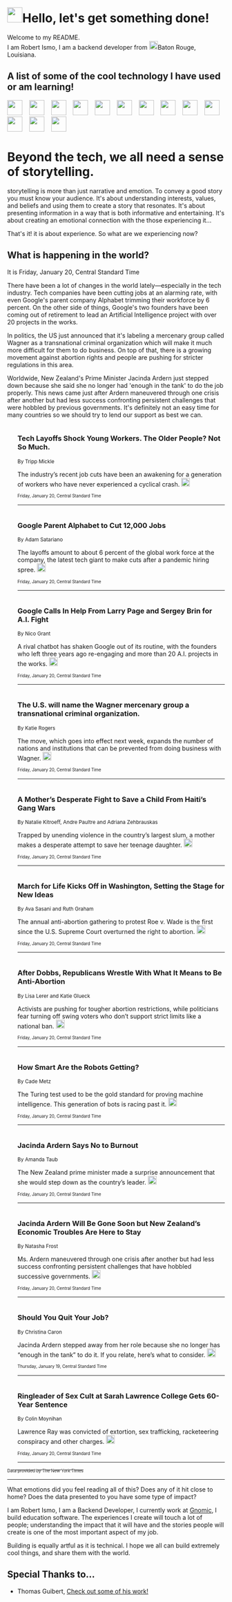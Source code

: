 <h1><img src="https://emojis.slackmojis.com/emojis/images/1643514375/3493/hot-coffee.gif?1643514375" width="35"/>Hello, let's get something done!</h1>

<p>Welcome to my README.<br/>
I am Robert Ismo, I am a backend developer from <img src="https://emojis.slackmojis.com/emojis/images/1638395689/50435/moulin_rouge.png?1638395689" width="20"/>Baton Rouge, Louisiana.</p>
<h2>A list of some of the cool technology I have used or am learning!</h2>
<p>
<img src="https://emojis.slackmojis.com/emojis/images/1643516091/21142/meow_bongotap.gif?1643516091" width="35" alt="">
<img src="https://img.shields.io/badge/Favorite%20Frontend%20Framework-SvelteKit-f83903" alt="">
<img src="https://img.shields.io/badge/Second%20Favorite-Vue-40b581" alt="">
<img src="https://img.shields.io/badge/Most%20Used%20Runtime-Nodejs-78b061" alt="">
<img src="https://emojis.slackmojis.com/emojis/images/1643517416/34482/fire.gif?1643517416" width="35" alt="">
<img src="https://img.shields.io/badge/Javascript%20But%20Better-Typescript-0078ca" alt="">
<img src="https://img.shields.io/badge/Favorite%20Language-Elixir-3e244d" alt="">
<img src="https://img.shields.io/badge/Containerize%20Everything-Docker-6ac9ef" alt="">
<img src="https://emojis.slackmojis.com/emojis/images/1643514596/5999/meow_party.gif?1643514596" width="35" alt="">
<img src="https://img.shields.io/badge/API%20Love%20Language-Graphql-de32a5" alt="">
<img src="https://img.shields.io/badge/Our%20Favorite%20Version%20Controller-Git-e94f33" alt="">
<img src="https://img.shields.io/badge/Favorite%20Database-Redis-d42d1d" alt="">
<img src="https://emojis.slackmojis.com/emojis/images/1643514559/5584/deployparrot.gif?1643514559" width="35" alt="">
<img src="https://img.shields.io/badge/Container%20Interstate-RabbitMQ-f66200" alt="">
<img src="https://img.shields.io/badge/Gotta%20Learn-Kubernetes-316adf" alt="">
<img src="https://img.shields.io/badge/Really%20Mature%20Now-WASM-654fef" alt="">
<img src="https://emojis.slackmojis.com/emojis/images/1666642497/61942/dance_vibe.gif?1666642497" width="35" alt="">
<img src="https://img.shields.io/badge/For%20My%20M1-ARM64-657d96" alt="">
<img src="https://img.shields.io/badge/Loving%20This%20So%20Much-TailwindCSS-17bcb5" alt="">
<img src="https://img.shields.io/badge/Cool%20Build%20Tool-Vite-f9cb24" alt="">
<img src="https://emojis.slackmojis.com/emojis/images/1669231376/62819/working-on-it.gif?1669231376" width="35" alt="">
<img src="https://img.shields.io/badge/Fun%20and%20Easy%20Database-MongoDB-5f8c49" alt="">
<img src="https://img.shields.io/badge/JS%20Life%20Support-NPM-c73737" alt="">
<img src="https://img.shields.io/badge/I%20Liked%20It-DynamoDB-0073b9" alt="">
<img src="https://emojis.slackmojis.com/emojis/images/1643514045/46/question.gif?1643514045" width="35" alt="">
<img src="https://img.shields.io/badge/cool-React-60d6f9" alt="">
<img src="https://img.shields.io/badge/Future%20Big%20Project-Lambda-f37e00" alt="">
<img src="https://img.shields.io/badge/NPM%20But%20Better-PNPM-f1aa07" alt="">
<img src="https://emojis.slackmojis.com/emojis/images/1643514943/9662/fbwow.gif?1643514943" width="35" alt="">
<img src="https://img.shields.io/badge/First%20Language-C-662079" alt="">
<img src="https://img.shields.io/badge/Where%20I%20Deploy%20Frontend-Vercel-000000" alt="">
<img src="https://img.shields.io/badge/Who%20Does%20not%20Want%20an%20App-Swift-f9492a" alt="">
<img src="https://emojis.slackmojis.com/emojis/images/1643514058/151/javascript.png?1643514058" width="35" alt="">
<img src="https://img.shields.io/badge/cool-Python-fbd542" alt="">
<img src="https://img.shields.io/badge/Favorite%20Something-Stripe-656cdc" alt="">
<img src="https://img.shields.io/badge/Of%20Course-HTML5-ed6327" alt="">
<img src="https://emojis.slackmojis.com/emojis/images/1660415405/60731/bomb.gif?1660415405" width="35" alt="">
<img src="https://img.shields.io/badge/hate-CSS-2964ec" alt="">
<img src="https://img.shields.io/badge/Learning-CircleCI-141215" alt="">
<img src="https://img.shields.io/badge/Learning-Rust-fbbb3b" alt="">
<img src="https://emojis.slackmojis.com/emojis/images/1660415397/60712/writing-hand.gif?1660415397" width="35" alt="">
<img src="https://img.shields.io/badge/Dev%20Browser%20of%20Choice-Firefox-cc4e26" alt="">
<img src="https://img.shields.io/badge/Recoverying%20From%20Windows-UNIX-1781e3" alt="">
<img src="https://img.shields.io/badge/LOVE-LogSeq-90c1c2" alt="">
<img src="https://emojis.slackmojis.com/emojis/images/1643514066/223/kirby.gif?1643514066" width="35" alt="">
<img src="https://img.shields.io/badge/Daily%20Driver-MacOS-e6e6e8" alt="">
<img src="https://img.shields.io/badge/Git%20Server-Github-000000" alt="">
<img src="https://img.shields.io/badge/enjoyable-EC2-f17428" alt="">
<img src="https://emojis.slackmojis.com/emojis/images/1643514239/2069/excited.gif?1643514239" width="35" alt="">
</p>
<h1>Beyond the tech, we all need a sense of storytelling.</h1>
<p>storytelling is more than just narrative and emotion. To convey a good story you must know your audience. It's about understanding interests, values, and beliefs and using them to create a story that resonates. It's about presenting information in a way that is both informative and entertaining. It's about creating an emotional connection with the those experiencing it...</p>
<p>That's it! it is about experience. So what are we experiencing now?</p>
<h2>What is happening in the world?</h2>
<p>It is Friday, January 20, Central Standard Time</p>
<p>
There have been a lot of changes in the world lately—especially in the tech industry. Tech companies have been cutting jobs at an alarming rate, with even Google&#39;s parent company Alphabet trimming their workforce by 6 percent. On the other side of things, Google&#39;s two founders have been coming out of retirement to lead an Artificial Intelligence project with over 20 projects in the works. 

In politics, the US just announced that it&#39;s labeling a mercenary group called Wagner as a transnational criminal organization which will make it much more difficult for them to do business. On top of that, there is a growing movement against abortion rights and people are pushing for stricter regulations in this area. 

Worldwide, New Zealand&#39;s Prime Minister Jacinda Ardern just stepped down because she said she no longer had &#39;enough in the tank&#39; to do the job properly. This news came just after Ardern maneuvered through one crisis after another but had less success confronting persistent challenges that were hobbled by previous governments. It&#39;s definitely not an easy time for many countries so we should try to lend our support as best we can.</p>
<ol>
<img src="https://img.shields.io/badge/-technology-blue" alt="">
<h3>Tech Layoffs Shock Young Workers. The Older People? Not So Much.</h3>
<sub>By Tripp Mickle</sub>
<p>The industry’s recent job cuts have been an awakening for a generation of workers who have never experienced a cyclical crash.  <a href="https://nyti.ms/3iVYZeX"><img src="https://developer.nytimes.com/files/poweredby_nytimes_30b.png?v=1583354208352" height="20"></a></p>
<sub><sub>Friday, January 20, Central Standard Time</sub></sub>
<hr/>
<img src="https://img.shields.io/badge/-business-blue" alt="">
<h3>Google Parent Alphabet to Cut 12,000 Jobs</h3>
<sub>By Adam Satariano</sub>
<p>The layoffs amount to about 6 percent of the global work force at the company, the latest tech giant to make cuts after a pandemic hiring spree.  <a href="https://nyti.ms/3iTCoiY"><img src="https://developer.nytimes.com/files/poweredby_nytimes_30b.png?v=1583354208352" height="20"></a></p>
<sub><sub>Friday, January 20, Central Standard Time</sub></sub>
<hr/>
<img src="https://img.shields.io/badge/-technology-blue" alt="">
<h3>Google Calls In Help From Larry Page and Sergey Brin for A.I. Fight</h3>
<sub>By Nico Grant</sub>
<p>A rival chatbot has shaken Google out of its routine, with the founders who left three years ago re-engaging and more than 20 A.I. projects in the works.  <a href="https://nyti.ms/3wh2NKJ"><img src="https://developer.nytimes.com/files/poweredby_nytimes_30b.png?v=1583354208352" height="20"></a></p>
<sub><sub>Friday, January 20, Central Standard Time</sub></sub>
<hr/>
<img src="https://img.shields.io/badge/-world-blue" alt="">
<h3>The U.S. will name the Wagner mercenary group a transnational criminal organization.</h3>
<sub>By Katie Rogers</sub>
<p>The move, which goes into effect next week, expands the number of nations and institutions that can be prevented from doing business with Wagner.  <a href="https://nyti.ms/3GQtNWm"><img src="https://developer.nytimes.com/files/poweredby_nytimes_30b.png?v=1583354208352" height="20"></a></p>
<sub><sub>Friday, January 20, Central Standard Time</sub></sub>
<hr/>
<img src="https://img.shields.io/badge/-world-blue" alt="">
<h3>A Mother’s Desperate Fight to Save a Child From Haiti’s Gang Wars</h3>
<sub>By Natalie Kitroeff, Andre Paultre and Adriana Zehbrauskas</sub>
<p>Trapped by unending violence in the country’s largest slum, a mother makes a desperate attempt to save her teenage daughter.  <a href="https://nyti.ms/3ZTV82v"><img src="https://developer.nytimes.com/files/poweredby_nytimes_30b.png?v=1583354208352" height="20"></a></p>
<sub><sub>Friday, January 20, Central Standard Time</sub></sub>
<hr/>
<img src="https://img.shields.io/badge/-us-blue" alt="">
<h3>March for Life Kicks Off in Washington, Setting the Stage for New Ideas</h3>
<sub>By Ava Sasani and Ruth Graham</sub>
<p>The annual anti-abortion gathering to protest Roe v. Wade is the first since the U.S. Supreme Court overturned the right to abortion.  <a href="https://nyti.ms/3QSydAw"><img src="https://developer.nytimes.com/files/poweredby_nytimes_30b.png?v=1583354208352" height="20"></a></p>
<sub><sub>Friday, January 20, Central Standard Time</sub></sub>
<hr/>
<img src="https://img.shields.io/badge/-us-blue" alt="">
<h3>After Dobbs, Republicans Wrestle With What It Means to Be Anti-Abortion</h3>
<sub>By Lisa Lerer and Katie Glueck</sub>
<p>Activists are pushing for tougher abortion restrictions, while politicians fear turning off swing voters who don’t support strict limits like a national ban.  <a href="https://nyti.ms/3Jk1ORZ"><img src="https://developer.nytimes.com/files/poweredby_nytimes_30b.png?v=1583354208352" height="20"></a></p>
<sub><sub>Friday, January 20, Central Standard Time</sub></sub>
<hr/>
<img src="https://img.shields.io/badge/-technology-blue" alt="">
<h3>How Smart Are the Robots Getting?</h3>
<sub>By Cade Metz</sub>
<p>The Turing test used to be the gold standard for proving machine intelligence. This generation of bots is racing past it.  <a href="https://nyti.ms/3XAKOL0"><img src="https://developer.nytimes.com/files/poweredby_nytimes_30b.png?v=1583354208352" height="20"></a></p>
<sub><sub>Friday, January 20, Central Standard Time</sub></sub>
<hr/>
<img src="https://img.shields.io/badge/-world-blue" alt="">
<h3>Jacinda Ardern Says No to Burnout</h3>
<sub>By Amanda Taub</sub>
<p>The New Zealand prime minister made a surprise announcement that she would step down as the country’s leader.  <a href="https://nyti.ms/3ktLDXG"><img src="https://developer.nytimes.com/files/poweredby_nytimes_30b.png?v=1583354208352" height="20"></a></p>
<sub><sub>Friday, January 20, Central Standard Time</sub></sub>
<hr/>
<img src="https://img.shields.io/badge/-world-blue" alt="">
<h3>Jacinda Ardern Will Be Gone Soon but New Zealand’s Economic Troubles Are Here to Stay</h3>
<sub>By Natasha Frost</sub>
<p>Ms. Ardern maneuvered through one crisis after another but had less success confronting persistent challenges that have hobbled successive governments.  <a href="https://nyti.ms/3QSjkOF"><img src="https://developer.nytimes.com/files/poweredby_nytimes_30b.png?v=1583354208352" height="20"></a></p>
<sub><sub>Friday, January 20, Central Standard Time</sub></sub>
<hr/>
<img src="https://img.shields.io/badge/-well-blue" alt="">
<h3>Should You Quit Your Job?</h3>
<sub>By Christina Caron</sub>
<p>Jacinda Ardern stepped away from her role because she no longer has “enough in the tank” to do it. If you relate, here’s what to consider.  <a href="https://nyti.ms/3XngxPT"><img src="https://developer.nytimes.com/files/poweredby_nytimes_30b.png?v=1583354208352" height="20"></a></p>
<sub><sub>Thursday, January 19, Central Standard Time</sub></sub>
<hr/>
<img src="https://img.shields.io/badge/-nyregion-blue" alt="">
<h3>Ringleader of Sex Cult at Sarah Lawrence College Gets 60-Year Sentence</h3>
<sub>By Colin Moynihan</sub>
<p>Lawrence Ray was convicted of extortion, sex trafficking, racketeering conspiracy and other charges.  <a href="https://nyti.ms/3wg7419"><img src="https://developer.nytimes.com/files/poweredby_nytimes_30b.png?v=1583354208352" height="20"></a></p>
<sub><sub>Friday, January 20, Central Standard Time</sub></sub>
<hr/>
</ol>
<a href="https://developer.nytimes.com"><sub><sub>Data provided by The New York Times</sub></sub></a>
<hr/>
<p>What emotions did you feel reading all of this? Does any of it hit close to home? Does the data presented to you have some type of impact?</p>
<p>I am Robert Ismo, I am a Backend Developer, I currently work at <a href="https://gnomic.education/">Gnomic</a>, I build education software. The experiences I create will touch a lot of people; understanding the impact that it will have and the stories people will create is one of the most important aspect of my job.</p>
<p>Building is equally artful as it is technical. I hope we all can build extremely cool things, and share them with the world.</p>
<h2>Special Thanks to...</h2>
<ul>
<li>Thomas Guibert, <a href="https://github.com/thmsgbrt/thmsgbrt">Check out some of his work!</a></li>
</ul>